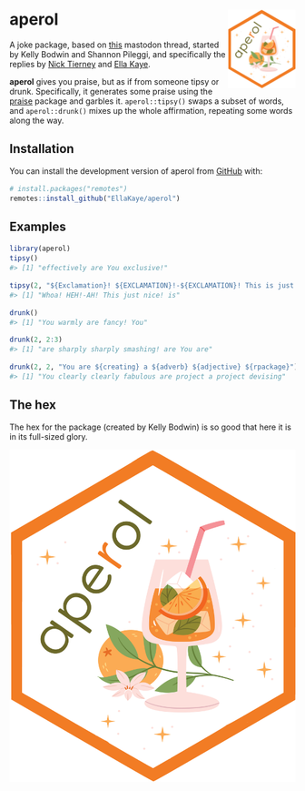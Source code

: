 
<!-- README.md is generated from README.Rmd. Please edit that file -->

# aperol <img src="man/figures/logo.png" align="right" height="138" alt="" />

A joke package, based on
[this](https://fosstodon.org/@kellybodwin/112769186345818866) mastodon
thread, started by Kelly Bodwin and Shannon Pileggi, and specifically
the replies by [Nick
Tierney](https://aus.social/@njtierney/112770398923583882) and [Ella
Kaye](https://fosstodon.org/@ellakaye/112771757956362352).

<!-- badges: start -->
<!-- badges: end -->

**aperol** gives you praise, but as if from someone tipsy or drunk.
Specifically, it generates some praise using the
[praise](https://github.com/rladies/praise) package and garbles it.
`aperol::tipsy()` swaps a subset of words, and `aperol::drunk()` mixes
up the whole affirmation, repeating some words along the way.

## Installation

You can install the development version of aperol from
[GitHub](https://github.com/) with:

``` r
# install.packages("remotes")
remotes::install_github("EllaKaye/aperol")
```

## Examples

``` r
library(aperol)
tipsy()
#> [1] "effectively are You exclusive!"
```

``` r
tipsy(2, "${Exclamation}! ${EXCLAMATION}!-${EXCLAMATION}! This is just ${adjective}!")
#> [1] "Whoa! HEH!-AH! This just nice! is"
```

``` r
drunk()
#> [1] "You warmly are fancy! You"
```

``` r
drunk(2, 2:3)
#> [1] "are sharply sharply smashing! are You are"
```

``` r
drunk(2, 2, "You are ${creating} a ${adverb} ${adjective} ${rpackage}")
#> [1] "You clearly clearly fabulous are project a project devising"
```

## The hex

The hex for the package (created by Kelly Bodwin) is so good that here
it is in its full-sized glory.

<img src=aperol_hex.png width="600">
